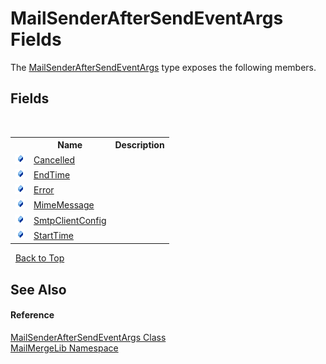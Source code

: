 # MailSenderAfterSendEventArgs Fields
 

The <a href="b681d6db-8691-759a-0ffc-fd7a4c0f48f6">MailSenderAfterSendEventArgs</a> type exposes the following members.


## Fields
&nbsp;<table><tr><th></th><th>Name</th><th>Description</th></tr><tr><td>![Public field](media/pubfield.gif "Public field")</td><td><a href="6b298f95-fd9c-ac78-7ae7-37fd05ad910d">Cancelled</a></td><td /></tr><tr><td>![Public field](media/pubfield.gif "Public field")</td><td><a href="0ba8356f-91e6-2254-373d-6e9f3eeb4a0c">EndTime</a></td><td /></tr><tr><td>![Public field](media/pubfield.gif "Public field")</td><td><a href="68a6f367-ba22-831b-69dc-119556955cdd">Error</a></td><td /></tr><tr><td>![Public field](media/pubfield.gif "Public field")</td><td><a href="0e2c918d-bb22-da7e-2b43-8a99764a8a36">MimeMessage</a></td><td /></tr><tr><td>![Public field](media/pubfield.gif "Public field")</td><td><a href="966740c3-b0c8-f36d-b73a-06e33c5d82a1">SmtpClientConfig</a></td><td /></tr><tr><td>![Public field](media/pubfield.gif "Public field")</td><td><a href="6ca164e2-7227-697a-00a5-8777b4519421">StartTime</a></td><td /></tr></table>&nbsp;
<a href="#mailsenderaftersendeventargs-fields">Back to Top</a>

## See Also


#### Reference
<a href="b681d6db-8691-759a-0ffc-fd7a4c0f48f6">MailSenderAfterSendEventArgs Class</a><br /><a href="31c6ebbe-d683-7561-7308-5a5ee1f76bf5">MailMergeLib Namespace</a><br />